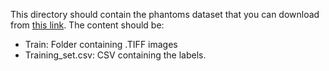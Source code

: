 This directory should contain the phantoms dataset that you can download from [this link](https://drive.google.com/file/d/18Hu_Fg1tY4Cn7pmDTOVNh4Pc1JUZS6A-/view?usp=share_link). 
The content should be:
- Train: Folder containing .TIFF images
- Training_set.csv: CSV containing the labels.